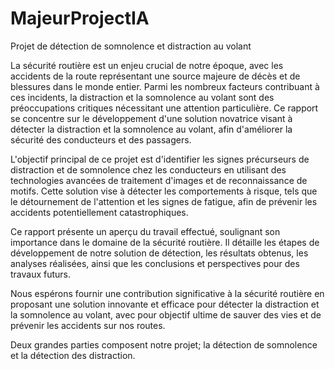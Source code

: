# MajeurProjectIA
Projet de détection de somnolence et distraction au volant

La sécurité routière est un enjeu crucial de notre époque, avec les accidents de la route représentant une source majeure de décès et de blessures dans le monde entier. Parmi les nombreux facteurs contribuant à ces incidents, la distraction et la somnolence au volant sont des préoccupations critiques nécessitant une attention particulière. Ce rapport se concentre sur le développement d'une solution novatrice visant à détecter la distraction et la somnolence au volant, afin d'améliorer la sécurité des conducteurs et des passagers.

L'objectif principal de ce projet est d'identifier les signes précurseurs de distraction et de somnolence chez les conducteurs en utilisant des technologies avancées de traitement d'images et de reconnaissance de motifs. Cette solution vise à détecter les comportements à risque, tels que le détournement de l'attention et les signes de fatigue, afin de prévenir les accidents potentiellement catastrophiques.

Ce rapport présente un aperçu du travail effectué, soulignant son importance dans le domaine de la sécurité routière. Il détaille les étapes de développement de notre solution de détection, les résultats obtenus, les analyses réalisées, ainsi que les conclusions et perspectives pour des travaux futurs.

Nous espérons fournir une contribution significative à la sécurité routière en proposant une solution innovante et efficace pour détecter la distraction et la somnolence au volant, avec pour objectif ultime de sauver des vies et de prévenir les accidents sur nos routes.

Deux grandes parties composent notre projet; la détection de somnolence et la détection des distraction.


